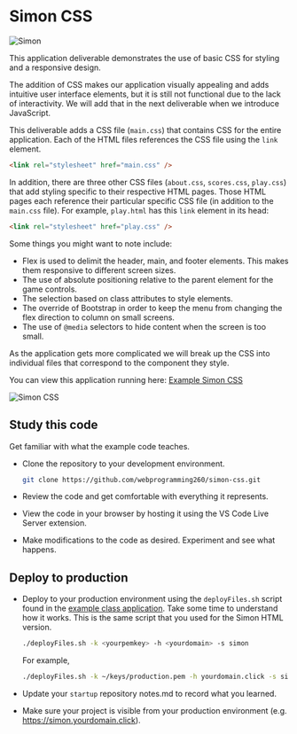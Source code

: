 # Simon CSS

![Simon](../simon.png)

This application deliverable demonstrates the use of basic CSS for styling and a responsive design.

The addition of CSS makes our application visually appealing and adds intuitive user interface elements, but it is still not functional due to the lack of interactivity. We will add that in the next deliverable when we introduce JavaScript.

This deliverable adds a CSS file (`main.css`) that contains CSS for the entire application. Each of the HTML files references the CSS file using the `link` element.

```html
<link rel="stylesheet" href="main.css" />
```

In addition, there are three other CSS files (`about.css`, `scores.css`, `play.css`) that add styling specific to their respective HTML pages. Those HTML pages each reference their particular specific CSS file (in addition to the `main.css` file). For example, `play.html` has this `link` element in its head:

```html
<link rel="stylesheet" href="play.css" />
```

Some things you might want to note include:

- Flex is used to delimit the header, main, and footer elements. This makes them responsive to different screen sizes.
- The use of absolute positioning relative to the parent element for the game controls.
- The selection based on class attributes to style elements.
- The override of Bootstrap in order to keep the menu from changing the flex direction to column on small screens.
- The use of `@media` selectors to hide content when the screen is too small.

As the application gets more complicated we will break up the CSS into individual files that correspond to the component they style.

You can view this application running here: [Example Simon CSS](https://simon-css.cs260.click)

![Simon CSS](simonCss.jpg)

## Study this code

Get familiar with what the example code teaches.

- Clone the repository to your development environment.

  ```sh
  git clone https://github.com/webprogramming260/simon-css.git
  ```

- Review the code and get comfortable with everything it represents.
- View the code in your browser by hosting it using the VS Code Live Server extension.
- Make modifications to the code as desired. Experiment and see what happens.

## Deploy to production

- Deploy to your production environment using the `deployFiles.sh` script found in the [example class application](https://github.com/webprogramming260/simon-css/blob/main/deployFiles.sh). Take some time to understand how it works. This is the same script that you used for the Simon HTML version.

  ```sh
  ./deployFiles.sh -k <yourpemkey> -h <yourdomain> -s simon
  ```

  For example,

  ```sh
  ./deployFiles.sh -k ~/keys/production.pem -h yourdomain.click -s simon
  ```

- Update your `startup` repository notes.md to record what you learned.
- Make sure your project is visible from your production environment (e.g. https://simon.yourdomain.click).

